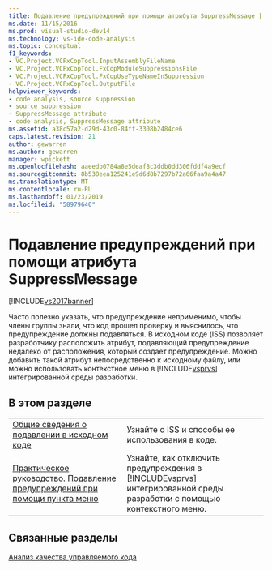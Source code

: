 ```yaml
---
title: Подавление предупреждений при помощи атрибута SuppressMessage | Документация Майкрософт
ms.date: 11/15/2016
ms.prod: visual-studio-dev14
ms.technology: vs-ide-code-analysis
ms.topic: conceptual
f1_keywords:
- VC.Project.VCFxCopTool.InputAssemblyFileName
- VC.Project.VCFxCopTool.FxCopModuleSuppressionsFile
- VC.Project.VCFxCopTool.FxCopUseTypeNameInSuppression
- VC.Project.VCFxCopTool.OutputFile
helpviewer_keywords:
- code analysis, source suppression
- source suppression
- SuppressMessage attribute
- code analysis, SuppressMessage attribute
ms.assetid: a38c57a2-d29d-43c0-84ff-3308b2484ce6
caps.latest.revision: 21
author: gewarren
ms.author: gewarren
manager: wpickett
ms.openlocfilehash: aaeedb0784a8e5deaf8c3ddb0dd306fddf4a9ecf
ms.sourcegitcommit: 8b538eea125241e9d6d8b7297b72a66faa9a4a47
ms.translationtype: MT
ms.contentlocale: ru-RU
ms.lasthandoff: 01/23/2019
ms.locfileid: "58979640"
---
```

# <a name="suppress-warnings-by-using-the-suppressmessage-attribute"></a>Подавление предупреждений при помощи атрибута SuppressMessage
[!INCLUDE[vs2017banner](../includes/vs2017banner.md)]

Часто полезно указать, что предупреждение неприменимо, чтобы члены группы знали, что код прошел проверку и выяснилось, что предупреждение должны подавляться. В исходном коде (ISS) позволяет разработчику расположить атрибут, подавляющий предупреждение недалеко от расположения, который создает предупреждение. Можно добавить такой атрибут непосредственно к исходному файлу, или можно использовать контекстное меню в [!INCLUDE[vsprvs](../includes/vsprvs-md.md)] интегрированной среды разработки.  
  
## <a name="in-this-section"></a>В этом разделе  
  
|||  
|-|-|  
|[Общие сведения о подавлении в исходном коде](../code-quality/in-source-suppression-overview.md)|Узнайте о ISS и способы ее использования в коде.|  
|[Практическое руководство. Подавление предупреждений при помощи пункта меню](../code-quality/how-to-suppress-warnings-by-using-the-menu-item.md)|Узнайте, как отключить предупреждения в [!INCLUDE[vsprvs](../includes/vsprvs-md.md)] интегрированной среды разработки с помощью контекстного меню.|  
  
## <a name="related-sections"></a>Связанные разделы  
 [Анализ качества управляемого кода](../code-quality/analyzing-managed-code-quality-by-using-code-analysis.md)
